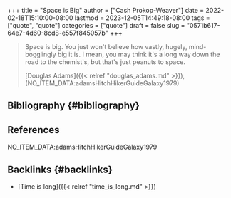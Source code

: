 +++
title = "Space is Big"
author = ["Cash Prokop-Weaver"]
date = 2022-02-18T15:10:00-08:00
lastmod = 2023-12-05T14:49:18-08:00
tags = ["quote", "quote"]
categories = ["quote"]
draft = false
slug = "0571b617-64e7-4d60-8cd8-e557f845057b"
+++

> Space is big. You just won't believe how vastly, hugely, mind-bogglingly big it is. I mean, you may think it's a long way down the road to the chemist's, but that's just peanuts to space.
>
> [Douglas Adams]({{< relref "douglas_adams.md" >}}), (NO_ITEM_DATA:adamsHitchHikerGuideGalaxy1979)


## Bibliography {#bibliography}

## References

<style>.csl-entry{text-indent: -1.5em; margin-left: 1.5em;}</style><div class="csl-bib-body">
  <div class="csl-entry">NO_ITEM_DATA:adamsHitchHikerGuideGalaxy1979</div>
</div>


## Backlinks {#backlinks}

-   [Time is long]({{< relref "time_is_long.md" >}})
